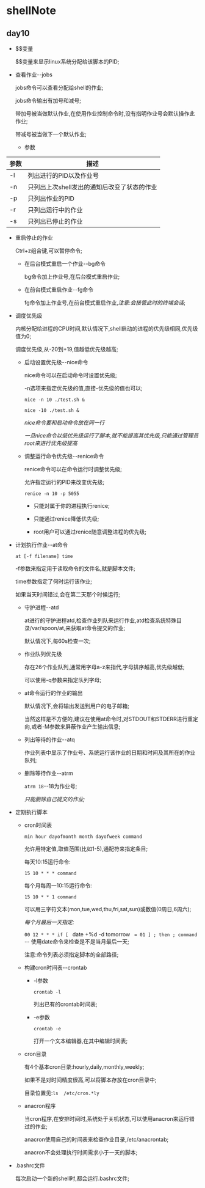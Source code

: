 # shellNote

## day10

* \$\$变量

	\$\$变量来显示linux系统分配给该脚本的PID;

* 查看作业--jobs

	jobs命令可以查看分配给shell的作业;

	jobs命令输出有加号和减号;

	带加号被当做默认作业,在使用作业控制命令时,没有指明作业号会默认操作此作业;

	带减号被当做下一个默认作业;

	* 参数

| 参数 | 描述 |
| ---- | ---- |
| -l | 列出进行的PID以及作业号 |
| -n | 只列出上次shell发出的通知后改变了状态的作业 |
| -p | 只列出作业的PID |
| -r | 只列出运行中的作业 |
| -s | 只列出已停止的作业 |

* 重启停止的作业

	Ctrl+z组合键,可以暂停命令;

	* 在后台模式重启一个作业--bg命令

		bg命令加上作业号,在后台模式重启作业;

	* 在前台模式重启作业--fg命令

		fg命令加上作业号,在前台模式重启作业,*注意:会接管此时的终端会话*;

* 调度优先级

	内核分配给进程的CPU时间,默认情况下,shell启动的进程的优先级相同,优先级值为0;

	调度优先级,从-20到+19,值越低优先级越高;

	* 启动设置优先级--nice命令

		nice命令可以在启动命令时设置优先级;

		-n选项来指定优先级的值,直接-优先级的值也可以;

		`nice -n 10 ./test.sh &`
		
		`nice -10 ./test.sh &`

		*nice命令要和启动命令放在同一行* 

		*一旦nice命令以低优先级运行了脚本,就不能提高其优先级,只能通过管理员root来进行优先级提高*
	
	* 调整运行命令优先级--renice命令

		renice命令可以在命令运行时调整优先级;

		允许指定运行的PID来改变优先级;

		`renice -n 10 -p 5055`

		* 只能对属于你的进程执行renice;

		* 只能通过renice降低优先级;

		* root用户可以通过renice随意调整进程的优先级;

* 计划执行作业--at命令

	`at [-f filename] time`

	-f参数来指定用于读取命令的文件名,就是脚本文件;

	time参数指定了何时运行该作业;

	如果当天时间错过,会在第二天那个时候运行;

	* 守护进程--atd
		
		at进行的守护进程atd,检查作业列队来运行作业,atd检查系统特殊目录/var/spoon/at,来获取at命令提交的作业;

		默认情况下,每60s检查一次;

	* 作业队列优先级

		存在26个作业队列,通常用字母a-z来指代,字母排序越高,优先级越低;

		可以使用-q参数来指定队列字母;

	* at命令运行的作业的输出

		默认情况下,会将输出发送到用户的电子邮箱;

		当然这样是不方便的,建议在使用at命令时,对STDOUT和STDERR进行重定向,或者-M参数来屏蔽作业产生输出信息;

	* 列出等待的作业--atq

		作业列表中显示了作业号、系统运行该作业的日期和时间及其所在的作业队列;

	* 删除等待作业--atrm

		`atrm 18`--18为作业号;

		*只能删除自己提交的作业;*

* 定期执行脚本

	* cron时间表

		`min hour dayofmonth month dayofweek command`

		允许用特定值,取值范围(比如1-5),通配符来指定条目;

		每天10:15运行命令:

		`15 10 * * * command`

		每个月每周一10:15运行命令:

		`15 10 * * 1 command`

		可以用三字符文本(mon,tue,wed,thu,fri,sat,sun)或数值(0周日,6周六);

		*每个月最后一天指定:*

		`00 12 * * * if [ ` date +%d -d tomorrow ` = 01 ] ; then ; command` -- 使用date命令来检查是不是当月最后一天;

		注意:命令列表必须指定脚本的全部路径;

	* 构建cron时间表--crontab

		* -l参数

			`crontab -l`

			列出已有的crontab时间表;

		* -e参数

			`crontab -e`

			打开一个文本编辑器,在其中编辑时间表;

	* cron目录

		有4个基本cron目录:hourly,daily,monthly,weekly;

		如果不是对时间精度很高,可以将脚本存放在cron目录中;

		目录位置见:`ls  /etc/cron.*ly`

	* anacron程序

		当cron程序,在安排时间时,系统处于关机状态,可以使用anacron来运行错过的作业;

		anacron使用自己的时间表来检查作业目录,/etc/anacrontab;

		anacron不会处理执行时间需求小于一天的脚本;

* .bashrc文件

	每次启动一个新的shell时,都会运行.bashrc文件;

		
